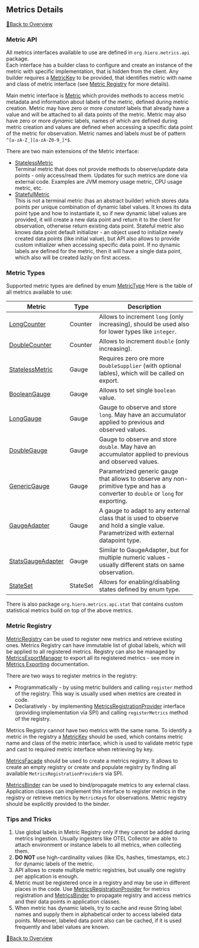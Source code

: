 ## Metrics Details

[📘Back to Overview](metrics_overview.md)

### Metric API

All metrics interfaces available to use are defined in `org.hiero.metrics.api` package.<br/>
Each interface has a builder class to configure and create an instance of the metric with specific implementation,
that is hidden from the client. Any builder requires a [MetricKey](../src/main/java/org/hiero/metrics/api/core/MetricKey.java) to be provided,
that identifies metric with name and class of metric interface (see [Metric Registry](#metric-registry) for more details).

Main metric interface is [Metric](../src/main/java/org/hiero/metrics/api/core/Metric.java)
which provides methods to access metric metadata and information about labels of the metric, defined during metric creation.
Metric may have zero or more _constant_ labels that already have a value and will be attached to all data points of the metric.
Metric may also have zero or more _dynamic_ labels, names of which are defined during metric creation
and values are defined when accessing a specific data point of the metric for observation.
Metric names and labels must be of pattern `^[a-zA-Z_][a-zA-Z0-9_]*$`.

There are two main extensions of the Metric interface:
- [StatelessMetric](../src/main/java/org/hiero/metrics/api/StatelessMetric.java)<br/>
Terminal metric that does not provide methods to observe/update data points - only access/read them.
Updates for such metrics are done via external code. Examples are JVM memory usage metric, CPU usage metric, etc.
- [StatefulMetric](../src/main/java/org/hiero/metrics/api/core/StatefulMetric.java)<br/>
This is not a terminal metric (has an abstract builder) which stores data points per unique combination of dynamic label values.
It knows its data point type and how to instantiate it, so if new dynamic label values are provided,
it will create a new data point and return it to the client for observation, otherwise return existing data point.
Stateful metric also knows data point default initializer - an object used to initialize newly created data points (like initial value),
but API also allows to provide custom initializer when accessing specific data point.
If no dynamic labels are defined for the metric, then it will have a single data point, which also will be created lazily on first access.

### Metric Types

Supported metric types are defined by enum [MetricType](../src/main/java/org/hiero/metrics/api/core/MetricType.java)
Here is the table of all metrics available to use:

|                                       Metric                                       |   Type   |                                                            Description                                                             |
|------------------------------------------------------------------------------------|----------|------------------------------------------------------------------------------------------------------------------------------------|
| [LongCounter](../src/main/java/org/hiero/metrics/api/LongCounter.java)             | Counter  | Allows to increment `long` (only increasing), should be used also for lower types like `integer`.                                  |
| [DoubleCounter](../src/main/java/org/hiero/metrics/api/DoubleCounter.java)         | Counter  | Allows to increment `double` (only increasing).                                                                                    |
| [StatelessMetric](../src/main/java/org/hiero/metrics/api/StatelessMetric.java)     | Gauge    | Requires zero ore more `DoubleSupplier` (with optional lables), which will be called on export.                                    |
| [BooleanGauge](../src/main/java/org/hiero/metrics/api/BooleanGauge.java)           | Gauge    | Allows to set single `boolean` value.                                                                                              |
| [LongGauge](../src/main/java/org/hiero/metrics/api/LongGauge.java)                 | Gauge    | Gauge to observe and store `long`. May have an accumulator applied to previous and observed values.                                |
| [DoubleGauge](../src/main/java/org/hiero/metrics/api/DoubleGauge.java)             | Gauge    | Gauge to observe and store `double`. May have an accumulator applied to previous and observed values.                              |
| [GenericGauge](../src/main/java/org/hiero/metrics/api/GenericGauge.java)           | Gauge    | Parametrized generic gauge that allows to observe any non-primitive type and has a converter to `double` or `long` for exporting.  |
| [GaugeAdapter](../src/main/java/org/hiero/metrics/api/GaugeAdapter.java)           | Gauge    | A gauge to adapt to any external class that is used to observe and hold a single value. Parametrized with external datapoint type. |
| [StatsGaugeAdapter](../src/main/java/org/hiero/metrics/api/StatsGaugeAdapter.java) | Gauge    | Similar to GaugeAdapter, but for multiple numeric values - usually different stats on same observation.                            |
| [StateSet](../src/main/java/org/hiero/metrics/api/StateSet.java)                   | StateSet | Allows for enabling/disabling states defined by enum type.                                                                         |

There is also package `org.hiero.metrics.api.stat` that contains custom statistical metrics build on top of the above metrics.

### Metric Registry

[MetricRegistry](../src/main/java/org/hiero/metrics/api/core/MetricRegistry.java) can be used to register new metrics
and retrieve existing ones. Metrics Registry can have immutable list of global labels, which will be applied to all registered metrics.
Registry can also be managed by [MetricsExportManager](../src/main/java/org/hiero/metrics/api/export/MetricsExportManager.java)
to export all its registered metrics - see more in [Metrics Exporting](metrics_exporting.md) documentation.

There are two ways to register metrics in the registry:
- Programmatically - by using metric builders and calling `register` method of the registry.
This way is usually used when metrics are created in code.
- Declaratively - by implementing [MetricsRegistrationProvider](../src/main/java/org/hiero/metrics/api/core/MetricsRegistrationProvider.java)
interface (providing implementation via SPI) and calling `registerMetrics` method of the registry.

Metrics Registry cannot have two metrics with the same name.
To identify a metric in the registry a [MetricKey](../src/main/java/org/hiero/metrics/api/core/MetricKey.java) should be used,
which contains metric name and class of the metric interface, which is used to validate metric type and cast to required metric interface when retrieving by key.

[MetricsFacade](../src/main/java/org/hiero/metrics/api/core/MetricsFacade.java) should be used to create a metrics registry.
It allows to create an empty registry or create and populate registry by finding all available `MetricsRegistrationProvider`s via SPI.

[MetricsBinder](../src/main/java/org/hiero/metrics/api/core/MetricsBinder.java) can be used to bind/propagate metrics to any external class.
Application classes can implement this interface to register metrics in the registry or retrieve metrics by `MetricKey`s for observations.
Metric registry should be explicitly provided to the binder.

### Tips and Tricks

1. Use global labels in Metric Registry only if they cannot be added during metrics ingestion.
   Usually ingesters like OTEL Collector are able to attach environment or instance labels to all metrics, when collecting them.
2. **DO NOT** use high-cardinality values (like IDs, hashes, timestamps, etc.) for dynamic labels of the metric.
3. API allows to create multiple metric registries, but usually one registry per application is enough.
4. Metric must be registered once in a registry and may be use in different places in the code.
   Use [MetricsRegistrationProvider](../src/main/java/org/hiero/metrics/api/core/MetricsRegistrationProvider.java) for metrics registration
   and [MetricsBinder](../src/main/java/org/hiero/metrics/api/core/MetricsBinder.java) to propagate registry and access metrics and their data points in application classes.
5. When metric has dynamic labels, try to cache and reuse String label names and supply them in alphabetical order to access labeled data points.
   Moreover, labeled data point also can be cached, if it is used frequently and label values are known.

[📘Back to Overview](metrics_overview.md)
